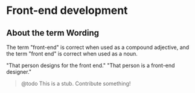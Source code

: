 # Front-end development

## About the term Wording

The term "front-end" is correct when used as a compound adjective, and the term "front end" is correct when used as a noun.

"That person designs for the front end."
"That person is a front-end designer."

> @todo This is a stub. Contribute something!
